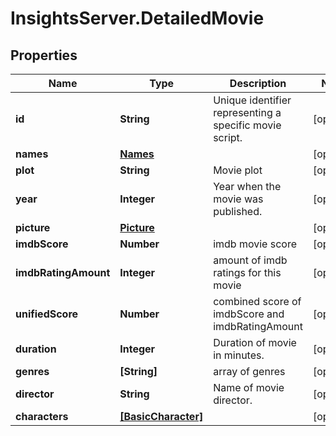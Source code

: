 # InsightsServer.DetailedMovie

## Properties
Name | Type | Description | Notes
------------ | ------------- | ------------- | -------------
**id** | **String** | Unique identifier representing a specific movie script. | [optional] 
**names** | [**Names**](Names.md) |  | [optional] 
**plot** | **String** | Movie plot | [optional] 
**year** | **Integer** | Year when the movie was published. | [optional] 
**picture** | [**Picture**](Picture.md) |  | [optional] 
**imdbScore** | **Number** | imdb movie score | [optional] 
**imdbRatingAmount** | **Integer** | amount of imdb ratings for this movie | [optional] 
**unifiedScore** | **Number** | combined score of imdbScore and imdbRatingAmount | [optional] 
**duration** | **Integer** | Duration of movie in minutes. | [optional] 
**genres** | **[String]** | array of genres | [optional] 
**director** | **String** | Name of movie director. | [optional] 
**characters** | [**[BasicCharacter]**](BasicCharacter.md) |  | [optional] 



